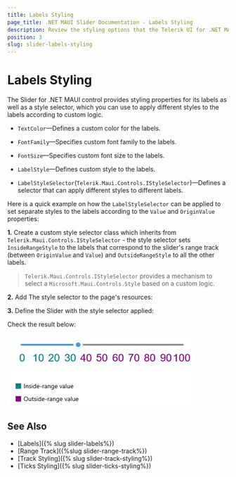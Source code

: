 ```yaml
---
title: Labels Styling
page_title: .NET MAUI Slider Documentation - Labels Styling
description: Review the styling options that the Telerik UI for .NET MAUI Slider control provides for its labels.
position: 3
slug: slider-labels-styling
---
```


# Labels Styling

The Slider for .NET MAUI control provides styling properties for its labels as well as a style selector, which you can use to apply different styles to the labels according to custom logic.

* `TextColor`&mdash;Defines a custom color for the labels.
* `FontFamily`&mdash;Specifies custom font family to the labels.
* `FontSize`&mdash;Specifies custom font size to the labels.
* `LabelStyle`&mdash;Defines custom style to the labels.

* `LabelStyleSelector`(`Telerik.Maui.Controls.IStyleSelector`)&mdash;Defines a selector that can apply different styles to different labels.

Here is a quick example on how the `LabelStyleSelector` can be applied to set separate styles to the labels according to the `Value` and `OriginValue` properties:

**1.** Create a custom style selector class which inherits from `Telerik.Maui.Controls.IStyleSelector` - the style selector sets `InsideRangeStyle` to the labels that correspond to the slider's range track (between `OriginValue` and `Value`) and `OutsideRangeStyle` to all the other labels.

<snippet id='slider-labels-styleselector-class' />

>`Telerik.Maui.Controls.IStyleSelector` provides a mechanism to select a `Microsoft.Maui.Controls.Style` based on a custom logic.

**2.** Add The style selector to the page's resources:

<snippet id='slider-styling-labelsstyleselector'/>

**3.** Define the Slider with the style selector applied:

<snippet id='slider-styling-labelsstyleselector-xaml'/>

Check the result below:

![Telerik Slider for .NET MAUI Labels Styling](images/slider-labels-styling.png)

## See Also

- [Labels]({% slug slider-labels%})
- [Range Track]({%slug slider-range-track%})
- [Track Styling]({% slug slider-track-styling%})
- [Ticks Styling]({% slug slider-ticks-styling%})
